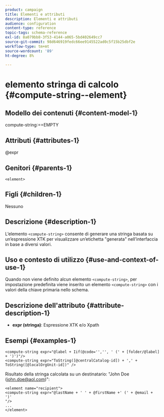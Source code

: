 ```yaml
---
product: campaign
title: Elementi e attributi
description: Elementi e attributi
audience: configuration
content-type: reference
topic-tags: schema-reference
exl-id: 8a079bb8-3f53-4144-a065-5bd402649cc7
source-git-commit: 98d646919fedc66ee9145522ad0c5f15b25dbf2e
workflow-type: tm+mt
source-wordcount: '89'
ht-degree: 8%

---
```


# elemento stringa di calcolo {#compute-string--element}

## Modello dei contenuti {#content-model-1}

compute-string:==EMPTY

## Attributi {#attributes-1}

@expr

## Genitori {#parents-1}

`<element>`

## Figli {#children-1}

Nessuno

## Descrizione {#description-1}

L’elemento `<compute-string>` consente di generare una stringa basata su un’espressione XTK per visualizzare un’etichetta &quot;generata&quot; nell’interfaccia in base a diversi valori.

## Uso e contesto di utilizzo {#use-and-context-of-use-1}

Quando non viene definito alcun elemento `<compute-string>`, per impostazione predefinita viene inserito un elemento `<compute-string>` con i valori della chiave primaria nello schema.

## Descrizione dell&#39;attributo {#attribute-description-1}

* **expr (stringa)**: Espressione XTK e/o Xpath

## Esempi {#examples-1}

```
<compute-string expr="@label + Iif(@code='','', ' (' + [folder/@label] + ')')"/>  
<compute-string expr="ToString([@centralCatalog-id]) + ',' + ToString([@localOrgUnit-id])" />
```

Risultato della stringa calcolata su un destinatario: &quot;John Doe (john.doe@aol.com)&quot;:

```
<element name="recipient">
<compute-string expr="@lastName + ' ' + @firstName +' (' + @email + ')'
"/>
...
</element>
```
